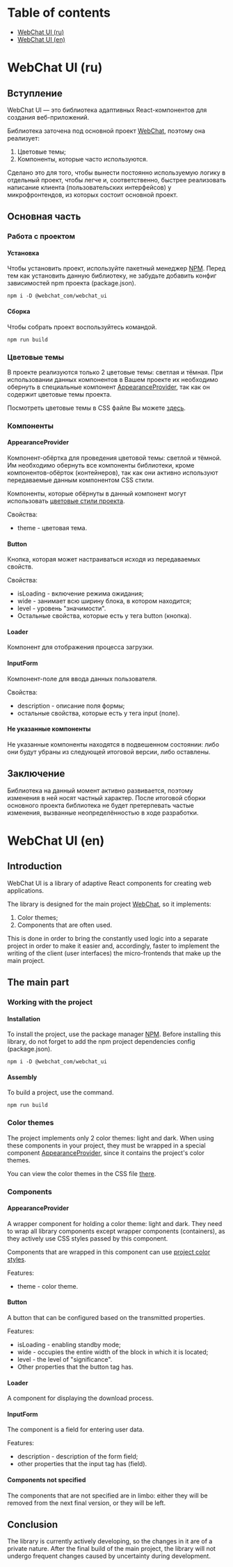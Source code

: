 # Table of contents
* [WebChat UI (ru)](#webchat-ui-ru)
* [WebChat UI (en)](#webchat-ui-en)

# WebChat UI (ru)

## Вступление
WebChat UI — это библиотека адаптивных React-компонентов для создания веб-приложений.

Библиотека заточена под основной проект [WebChat](https://github.com/WebChat-team/webchat), поэтому она реализует:

1. Цветовые темы;
2. Компоненты, которые часто используются.

Сделано это для того, чтобы вынести постоянно используемую логику в отдельный проект, чтобы легче и, соответственно, быстрее реализовать написание клиента (пользовательских интерфейсов) у микрофронтендов, из которых состоит основной проект.


## Основная часть 

### Работа с проектом

#### Установка

Чтобы установить проект, используйте пакетный менеджер [NPM](https://www.npmjs.com/package/npm?activeTab=readme). Перед тем как установить данную библиотеку, не забудьте добавить конфиг зависимостей npm проекта (package.json).

```npm
npm i -D @webchat_com/webchat_ui
```

#### Сборка

Чтобы собрать проект воспользуйтесь командой.

```npm
npm run build
```

### Цветовые темы
В проекте реализуются только 2 цветовые темы: светлая и тёмная. При использовании данных компонентов в Вашем проекте их необходимо обернуть в специальные компонент [AppearanceProvider](#appearanceprovider), так как он содержит цветовые темы проекта.

Посмотреть цветовые темы в CSS файле Вы можете [здесь](https://github.com/WebChat-team/webchat_ui/blob/main/src/components/AppearanceProvider/ui/index.module.css).

### Компоненты

#### AppearanceProvider
Компонент-обёртка для проведения цветовой темы: светлой и  тёмной. Им необходимо обернуть все компоненты библиотеки, кроме компонентов-обёрток (контейнеров), так как они активно используют передаваемые данным компонентом CSS стили.

Компоненты, которые обёрнуты в данный компонент могут использовать [цветовые стили проекта](#цветовые-темы).

Свойства:
* theme - цветовая тема.

#### Button
Кнопка, которая может настраиваться исходя из передаваемых  свойств.

Свойства:
* isLoading - включение режима ожидания;
* wide - занимает всю ширину блока, в котором находится;
* level - уровень "значимости".
* Остальные свойства, которые есть у тега button (кнопка).

#### Loader
Компонент для отображения процесса загрузки.

#### InputForm
Компонент-поле для ввода данных пользователя.

Свойства:
* description - описание поля формы;
* остальные свойства, которые есть у тега input (поле).

#### Не указанные компоненты
Не указанные компоненты находятся в подвешенном состоянии: либо они будут убраны из следующей итоговой версии, либо оставлены.

## Заключение

Библиотека на данный момент активно развивается, поэтому изменения в ней носят частный характер. После итоговой сборки основного проекта библиотека не будет претерпевать частые изменения, вызванные неопределённостью в ходе разработки.

# WebChat UI (en)

## Introduction
WebChat UI is a library of adaptive React components for creating web applications.

The library is designed for the main project [WebChat](https://github.com/WebChat-team/webchat ), so it implements:

1. Color themes;
2. Components that are often used.

This is done in order to bring the constantly used logic into a separate project in order to make it easier and, accordingly, faster to implement the writing of the client (user interfaces) the micro-frontends that make up the main project.


## The main part 

### Working with the project

#### Installation

To install the project, use the package manager [NPM](https://www.npmjs.com/package/npm?activeTab=readme ). Before installing this library, do not forget to add the npm project dependencies config (package.json).

```npm
npm i -D @webchat_com/webchat_ui
```

#### Assembly

To build a project, use the command.

```npm
npm run build
```

### Color themes
The project implements only 2 color themes: light and dark. When using these components in your project, they must be wrapped in a special component [AppearanceProvider](#appearanceprovider-1), since it contains the project's color themes.

You can view the color themes in the CSS file [there](https://github.com/WebChat-team/webchat_ui/blob/main/src/components/AppearanceProvider/ui/index.module.css).

### Components

#### AppearanceProvider
A wrapper component for holding a color theme: light and dark. They need to wrap all library components except wrapper components (containers), as they actively use CSS styles passed by this component.

Components that are wrapped in this component can use [project color styles](#color-themes).

Features:
* theme - color theme.

#### Button
A button that can be configured based on the transmitted properties.

Features:
* isLoading - enabling standby mode;
* wide - occupies the entire width of the block in which it is located;
* level - the level of "significance".
* Other properties that the button tag has.

#### Loader
A component for displaying the download process.

#### InputForm
The component is a field for entering user data.

Features:
* description - description of the form field;
* other properties that the input tag has (field).

#### Components not specified
The components that are not specified are in limbo: either they will be removed from the next final version, or they will be left.

## Conclusion

The library is currently actively developing, so the changes in it are of a private nature. After the final build of the main project, the library will not undergo frequent changes caused by uncertainty during development.